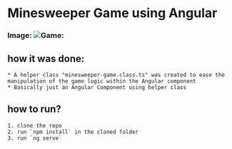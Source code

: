 # Minesweeper Game using Angular
### Image: ![Game: ](https://imgur.com/NWKdjO9)

## how it was done:
	* A helper class "minesweeper-game.class.ts" was created to ease the manipulation of the game logic within the Angular component
	* Basically just an Angular Component using helper class
## how to run?
	1. clone the repo
	2. run `npm install` in the cloned folder
	3. run `ng serve`
